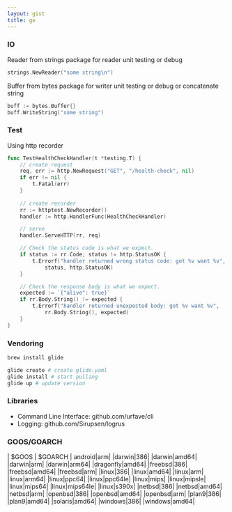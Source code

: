```yaml
---
layout: gist
title: go
---
```


### IO

Reader from strings package for reader unit testing or debug
```go
strings.NewReader("some string\n")
```

Buffer from bytes package for writer unit testing or debug or concatenate string
```go
buff := bytes.Buffer{}
buff.WriteString("some string")
```

### Test

Using http recorder
```go
func TestHealthCheckHandler(t *testing.T) {
    // create request
    req, err := http.NewRequest("GET", "/health-check", nil)
    if err != nil {
        t.Fatal(err)
    }
    
    // create recorder
    rr := httptest.NewRecorder()
    handler := http.HandlerFunc(HealthCheckHandler)

    // serve
    handler.ServeHTTP(rr, req)

    // Check the status code is what we expect.
    if status := rr.Code; status != http.StatusOK {
        t.Errorf("handler returned wrong status code: got %v want %v",
            status, http.StatusOK)
    }

    // Check the response body is what we expect.
    expected := `{"alive": true}`
    if rr.Body.String() != expected {
        t.Errorf("handler returned unexpected body: got %v want %v",
            rr.Body.String(), expected)
    }
}
```


### Vendoring

```sh
brew install glide

glide create # create glide.yaml 
glide install # start pulling
glide up # update version

```

### Libraries

- Command Line Interface: github.com/urfave/cli
- Logging: github.com/Sirupsen/logrus


### GOOS/GOARCH

| $GOOS	| $GOARCH |
android|arm|
|darwin|386|
|darwin|amd64|
|darwin|arm|
|darwin|arm64|
|dragonfly|amd64|
|freebsd|386|
|freebsd|amd64|
|freebsd|arm|
|linux|386|
|linux|amd64|
|linux|arm|
|linux|arm64|
|linux|ppc64|
|linux|ppc64le|
|linux|mips|
|linux|mipsle|
|linux|mips64|
|linux|mips64le|
|linux|s390x|
|netbsd|386|
|netbsd|amd64|
|netbsd|arm|
|openbsd|386|
|openbsd|amd64|
|openbsd|arm|
|plan9|386|
|plan9|amd64|
|solaris|amd64|
|windows|386|
|windows|amd64|
